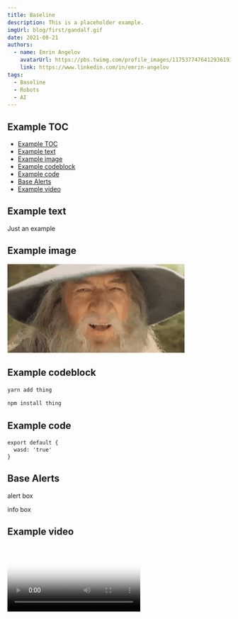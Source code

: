 ```yaml
---
title: Baseline
description: This is a placeholder example.
imgUrl: blog/first/gandalf.gif
date: 2021-08-21
authors:
  - name: Emrin Angelov
    avatarUrl: https://pbs.twimg.com/profile_images/1175377476412936193/CY_5QKNg_400x400.jpg
    link: https://www.linkedin.com/in/emrin-angelov
tags:
  - Baseline
  - Robots
  - AI
---
```


## Example TOC

- [Example TOC](#example-toc)
- [Example text](#example-text)
- [Example image](#example-image)
- [Example codeblock](#example-codeblock)
- [Example code](#example-code)
- [Base Alerts](#base-alerts)
- [Example video](#example-video)

## Example text

Just an example

## Example image

![My image alt tag](/blog/first/gandalf.gif)

## Example codeblock

<code-group>
  <code-block label="Yarn" active>

```bash
yarn add thing
```

</code-block>
<code-block label="npm">

```bash
npm install thing
```

  </code-block>
</code-group>

## Example code

```js{}[doge.js]
export default {
  wasd: 'true'
}
```

## Base Alerts

<base-alert>

alert box

</base-alert>

<base-alert type="info">

info box

</base-alert>

## Example video

<video poster="/blog/first/gandalf.gif" loop="loop" plays-inline="true" controls="controls">
  <source src="/blog/first/frodo-gandalf.mp4" type="video/mp4">
</video>
